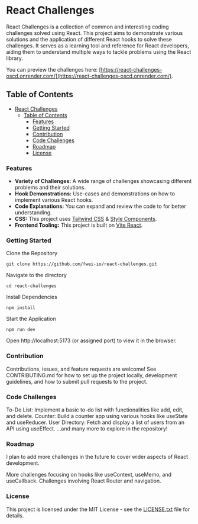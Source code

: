 # React Challenges

React Challenges is a collection of common and interesting coding challenges solved using React. This project aims to demonstrate various solutions and the application of different React hooks to solve these challenges. It serves as a learning tool and reference for React developers, aiding them to understand multiple ways to tackle problems using the React library.

You can preview the challenges here: [https://react-challenges-oscd.onrender.com/](https://react-challenges-oscd.onrender.com/).

## Table of Contents
- [React Challenges](#react-challenges)
  - [Table of Contents](#table-of-contents)
    - [Features](#features)
    - [Getting Started](#getting-started)
    - [Contribution](#contribution)
    - [Code Challenges](#code-challenges)
    - [Roadmap](#roadmap)
    - [License](#license)

### Features
- **Variety of Challenges:** A wide range of challenges showcasing different problems and their solutions.
- **Hook Demonstrations:** Use-cases and demonstrations on how to implement various React hooks.
- **Code Explanations:** You can expand and review the code to for better understanding.
- **CSS:** This project uses [Tailwind CSS](https://tailwindcss.com/docs/installation) & [Style Components](https://styled-components.com/).
- **Frontend Tooling:** This project is built on [Vite React](https://vitejs.dev/guide/).

### Getting Started
Clone the Repository

```git clone https://github.com/fwei-io/react-challenges.git```

Navigate to the directory

```cd react-challenges```

Install Dependencies

```npm install```

Start the Application

```npm run dev```

Open http://localhost:5173 (or assigned port) to view it in the browser.

### Contribution
Contributions, issues, and feature requests are welcome! See CONTRIBUTING.md for how to set up the project locally, development guidelines, and how to submit pull requests to the project.

### Code Challenges
To-Do List: Implement a basic to-do list with functionalities like add, edit, and delete.
Counter: Build a counter app using various hooks like useState and useReducer.
User Directory: Fetch and display a list of users from an API using useEffect.
...and many more to explore in the repository!

### Roadmap
I plan to add more challenges in the future to cover wider aspects of React development.

More challenges focusing on hooks like useContext, useMemo, and useCallback.
Challenges involving React Router and navigation.

### License
This project is licensed under the MIT License - see the [LICENSE.txt](https://github.com/fwei-io/react-challenges/blob/main/LICENSE.txt) file for details.